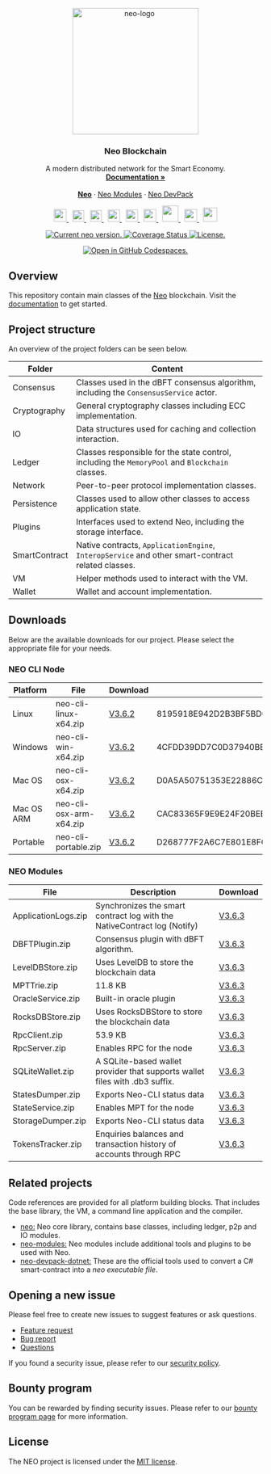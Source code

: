 <p align="center">
  <a href="https://neo.org/">
      <img
      src="https://neo3.azureedge.net/images/logo%20files-dark.svg"
      width="250px" alt="neo-logo">
  </a>
</p>

<h3 align="center">Neo Blockchain</h3>

<p align="center">
   A modern distributed network for the Smart Economy.
  <br>
  <a href="https://docs.neo.org/docs/en-us/index.html"><strong>Documentation »</strong></a>
  <br>
  <br>
  <a href="https://github.com/neo-project/neo"><strong>Neo</strong></a>
  ·
  <a href="https://github.com/neo-project/neo-modules">Neo Modules</a>
  ·
  <a href="https://github.com/neo-project/neo-devpack-dotnet">Neo DevPack</a>
</p>
<p align="center">
  <a href="https://twitter.com/neo_blockchain">
      <img
      src=".github/images/twitter-logo.png"
      width="25px">
  </a>
  &nbsp;
  <a href="https://medium.com/neo-smart-economy">
      <img
      src=".github/images/medium-logo.png"
      width="23px">
  </a>
  &nbsp;
  <a href="https://neonewstoday.com">
      <img
      src=".github/images/nnt-logo.jpg"
      width="23px">
  </a>
  &nbsp;
  <a href="https://t.me/NEO_EN">
      <img
      src=".github/images/telegram-logo.png"
      width="24px" >
  </a>
  &nbsp;
  <a href="https://www.reddit.com/r/NEO/">
      <img
      src=".github/images/reddit-logo.png"
      width="24px">
  </a>
  &nbsp;
  <a href="https://discord.io/neo">
      <img
      src=".github/images/discord-logo.png"
      width="25px">
  </a>
  &nbsp;
  <a href="https://www.youtube.com/neosmarteconomy">
      <img
      src=".github/images/youtube-logo.png"
      width="32px">
  </a>
  &nbsp;
  <!--How to get a link? -->
  <a href="https://neo.org/">
      <img
      src=".github/images/we-chat-logo.png"
      width="25px">
  </a>
  &nbsp;
  <a href="https://weibo.com/neosmarteconomy">
      <img
      src=".github/images/weibo-logo.png"
      width="28px">
  </a>
</p>
<p align="center">
  <a href="https://github.com/neo-project/neo/releases">
    <img src="https://badge.fury.io/gh/neo-project%2Fneo.svg" alt="Current neo version.">
  </a>
  <a href='https://coveralls.io/github/neo-project/neo'>
    <img src='https://coveralls.io/repos/github/neo-project/neo/badge.svg' alt='Coverage Status' />
  </a>
  <a href="https://github.com/neo-project/neo/blob/master/LICENSE">
    <img src="https://img.shields.io/badge/license-MIT-blue.svg" alt="License.">
  </a>
</p>

<p align="center">
  <a href="https://codespaces.new/neo-project/neo">
    <img src="https://github.com/codespaces/badge.svg" alt="Open in GitHub Codespaces.">
  </a>
</p>

## Overview
This repository contain main classes of the
[Neo](https://www.neo.org) blockchain.
Visit the [documentation](https://docs.neo.org/docs/en-us/index.html) to get started.

## Project structure
An overview of the project folders can be seen below.

| Folder        | Content                                                                                           |
|---------------|---------------------------------------------------------------------------------------------------|
| Consensus     | Classes used in the dBFT consensus algorithm, including the `ConsensusService` actor.             |
| Cryptography  | General cryptography classes including ECC implementation.                                        |
| IO            | Data structures used for caching and collection interaction.                                      |
| Ledger        | Classes responsible for the state control, including the `MemoryPool` and `Blockchain` classes.   |
| Network       | Peer-to-peer protocol implementation classes.                                                     |
| Persistence   | Classes used to allow other classes to access application state.                                  |
| Plugins       | Interfaces used to extend Neo, including the storage interface.                                   |
| SmartContract | Native contracts, `ApplicationEngine`, `InteropService` and other smart-contract related classes. |
| VM            | Helper methods used to interact with the VM.                                                      |
| Wallet        | Wallet and account implementation.                                                                |

## Downloads

Below are the available downloads for our project. Please select the appropriate file for your needs.

### NEO CLI Node
| Platform    | File                    | Download                                                                                           | SHA256                                                                                              |
|-------------|-------------------------|----------------------------------------------------------------------------------------------------|-----------------------------------------------------------------------------------------------------|
| Linux       | neo-cli-linux-x64.zip   | [V3.6.2](https://github.com/neo-project/neo-node/releases/download/v3.6.2/neo-cli-linux-x64.zip)   | 8195918E942D2B3BF5BD0ACC8A29157197F4594EC484E1AAC719E6605E4EF299                                    |
| Windows     | neo-cli-win-x64.zip     | [V3.6.2](https://github.com/neo-project/neo-node/releases/download/v3.6.2/neo-cli-win-x64.zip)     | 4CFDD39DD7C0D37940BBBC4D42403599FFF96D4A8F9A8D394BB9A07400CAB47D                                    |
| Mac OS      | neo-cli-osx-x64.zip     | [V3.6.2](https://github.com/neo-project/neo-node/releases/download/v3.6.2/neo-cli-osx-x64.zip)     | D0A5A50751353E22886C11EE4F8AE6C3DDBDE7EA090FE7B58A3064BAB3C8950D                                    |
| Mac OS ARM  | neo-cli-osx-arm-x64.zip | [V3.6.2](https://github.com/neo-project/neo-node/releases/download/v3.6.2/neo-cli-osx-arm-x64.zip) | CAC83365F9E9E24F20BEB98C1BB9AD1FD9240E0A28F1D5DDDE0C58E5AA8D49F3                                    |
| Portable    | neo-cli-portable.zip    | [V3.6.2](https://github.com/neo-project/neo-node/releases/download/v3.6.2/neo-cli-portable.zip)    | D268777F2A6C7E801E8FC3856BE72D336E0E2B6623BD76F2F8816D3A0F00D1D8                                    |

### NEO Modules

| File                | Description                                                                 | Download                                                                                           |
|---------------------|-----------------------------------------------------------------------------|----------------------------------------------------------------------------------------------------|
| ApplicationLogs.zip | Synchronizes the smart contract log with the NativeContract log (Notify)    | [V3.6.3](https://github.com/neo-project/neo-modules/releases/download/v3.6.3/ApplicationLogs.zip)  |
| DBFTPlugin.zip      | Consensus plugin with dBFT algorithm.                                       | [V3.6.3](https://github.com/neo-project/neo-modules/releases/download/v3.6.3/DBFTPlugin.zip)       |
| LevelDBStore.zip    | Uses LevelDB to store the blockchain data                                   | [V3.6.3](https://github.com/neo-project/neo-modules/releases/download/v3.6.3/LevelDBStore.zip)     |
| MPTTrie.zip         | 11.8 KB                                                                     | [V3.6.3](https://github.com/neo-project/neo-modules/releases/download/v3.6.3/MPTTrie.zip)          |
| OracleService.zip   | Built-in oracle plugin                                                      | [V3.6.3](https://github.com/neo-project/neo-modules/releases/download/v3.6.3/OracleService.zip)    |
| RocksDBStore.zip    | Uses RocksDBStore to store the blockchain data                              | [V3.6.3](https://github.com/neo-project/neo-modules/releases/download/v3.6.3/RocksDBStore.zip)     |
| RpcClient.zip       | 53.9 KB                                                                     | [V3.6.3](https://github.com/neo-project/neo-modules/releases/download/v3.6.3/RpcClient.zip)        |
| RpcServer.zip       | Enables RPC for the node                                                    | [V3.6.3](https://github.com/neo-project/neo-modules/releases/download/v3.6.3/ApplicationLogs.zip)  |
| SQLiteWallet.zip    | A SQLite-based wallet provider that supports wallet files with .db3 suffix. | [V3.6.3](https://github.com/neo-project/neo-modules/releases/download/v3.6.3/SQLiteWallet.zip)     |
| StatesDumper.zip    | Exports Neo-CLI status data                                                 | [V3.6.3](https://github.com/neo-project/neo-modules/releases/download/v3.6.3/StatesDumper.zip)     |
| StateService.zip    | Enables MPT for the node                                                    | [V3.6.3](https://github.com/neo-project/neo-modules/releases/download/v3.6.3/StateService.zip)     |
| StorageDumper.zip   | Exports Neo-CLI status data                                                 | [V3.6.3](https://github.com/neo-project/neo-modules/releases/download/v3.6.3/StorageDumper.zip)    |
| TokensTracker.zip   | Enquiries balances and transaction history of accounts through RPC          | [V3.6.3](https://github.com/neo-project/neo-modules/releases/download/v3.6.3/TokensTracker.zip)    |

## Related projects
Code references are provided for all platform building blocks. That includes the base library, the VM, a command line application and the compiler.

* [neo:](https://github.com/neo-project/neo/) Neo core library, contains base classes, including ledger, p2p and IO modules.
* [neo-modules:](https://github.com/neo-project/neo-modules/) Neo modules include additional tools and plugins to be used with Neo.
* [neo-devpack-dotnet:](https://github.com/neo-project/neo-devpack-dotnet/) These are the official tools used to convert a C# smart-contract into a *neo executable file*.

## Opening a new issue
Please feel free to create new issues to suggest features or ask questions.

- [Feature request](https://github.com/neo-project/neo/issues/new?assignees=&labels=discussion&template=feature-or-enhancement-request.md&title=)
- [Bug report](https://github.com/neo-project/neo/issues/new?assignees=&labels=&template=bug_report.md&title=)
- [Questions](https://github.com/neo-project/neo/issues/new?assignees=&labels=question&template=questions.md&title=)

If you found a security issue, please refer to our [security policy](https://github.com/neo-project/neo/security/policy).

## Bounty program
You can be rewarded by finding security issues. Please refer to our [bounty program page](https://neo.org/bounty) for more information.

## License
The NEO project is licensed under the [MIT license](LICENSE).

